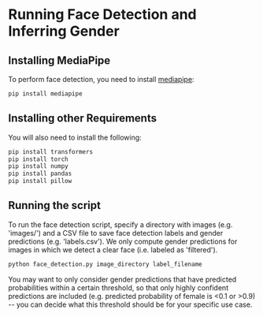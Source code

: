 # Running Face Detection and Inferring Gender
## Installing MediaPipe

To perform face detection, you need to install [mediapipe](https://developers.google.com/mediapipe/api/solutions):
```bash
pip install mediapipe
```

## Installing other Requirements

You will also need to install the following:
```bash
pip install transformers
pip install torch
pip install numpy
pip install pandas
pip install pillow
```

## Running the script
To run the face detection script, specify a directory with images (e.g. 'images/') and a CSV file to save face detection labels and gender predictions (e.g. 'labels.csv'). We only compute gender predictions for images in which we detect a clear face (i.e. labeled as 'filtered'). 
```bash
python face_detection.py image_directory label_filename
```
You may want to only consider gender predictions that have predicted probabilities within a certain threshold, so that only highly confident predictions are included (e.g. predicted probability  of female is <0.1 or >0.9) -- you can decide what this threshold should be for your specific use case.
